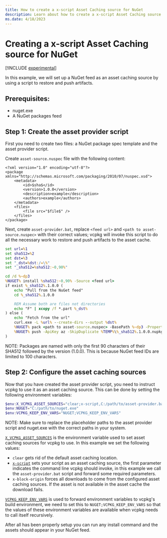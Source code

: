 ```yaml
---
title: How to create a x-script Asset Caching source for NuGet
description: Learn about how to create a x-script Asset Caching source for NuGet
ms.date: 4/18/2023
---
```


# Creating a x-script Asset Caching source for NuGet

[!INCLUDE [experimental](../../includes/experimental.md)]

In this example, we will set up a NuGet feed as an asset caching source by using a script to restore and push artifacts.

## Prerequisites:

* nuget.exe
* A NuGet packages feed

## Step 1: Create the asset provider script

First you need to create two files: a NuGet package spec template and the asset provider script.

Create `asset-source.nuspec` file with the following content:
```
<?xml version="1.0" encoding="utf-8"?>
<package xmlns="http://schemas.microsoft.com/packaging/2010/07/nuspec.xsd">
    <metadata>
        <id>$sha$</id>
        <version>1.0.0</version>
        <description>example</description>
        <authors>example</authors>
    </metadata>
    <files>
        <file src="$file$" />
    </files>
</package>
```

Next, create `asset-provider.bat`, replace `<feed url>` and `<path to asset-source.nuspec>` with their correct values; vcpkg will invoke this script to do all the necessary work to restore and push artifacts to the asset cache.

```bat
set url=%1
set sha512=%2
set dst=%3
set "_dst=%dst:/=\%"
set "_sha512=%sha512:~0,90%"

cd /d %~dp3
%NUGET% install %sha512:~0,90% -Source <feed url>
if exist %_sha512%.1.0.0 (
    echo "Pull from the NuGet feed"
    cd %_sha512%.1.0.0

    REM Assume both are files not directories
    echo "F" | xcopy /f *.part %_dst%
) else (
    echo "Fetch from the url"
    curl.exe -L %url% --create-dirs --output %dst%
    %NUGET% pack <path to asset-source.nuspec> -BasePath %~dp3 -Properties "sha=%_sha512%;file=%dst%" -OutputDirectory %TEMP%
    %NUGET% push -ApiKey az -SkipDuplicate %TEMP%\%_sha512%.1.0.0.nupkg -Source <feed url>
)
```

NOTE: Packages are named with only the first 90 characters of their SHA512 followed by the version (1.0.0). This is because NuGet feed IDs are limited to 100 characters.

## Step 2: Configure the asset caching sources

Now that you have created the asset provider script, you need to instruct vcpkg to use it as an asset caching source. This can be done by setting the following environment variables:

```powershell
$env:X_VCPKG_ASSET_SOURCES="clear;x-script,C:/path/to/asset-provider.bat {url} {sha512} {dst};x-block-origin"
$env:NUGET="C:/path/to/nuget.exe"
$env:VCPKG_KEEP_ENV_VARS="NUGET;VCPKG_KEEP_ENV_VARS"
```

NOTE: Make sure to replace the placeholder paths to the asset provider script and nuget.exe with the correct paths in your system.

[`X_VCPKG_ASSET_SOURCES`](../users/config-environment.md#x_vcpkg_asset_sources) is the environment variable used to set asset caching sources for vcpkg to use. In this example we set the following values:
 
* `clear` gets rid of the default asset caching location.
* [`x-script`](../users/assetcaching.md#x-script) sets your script as an asset caching source, the first parameter indicates the command line vcpkg should invoke, in this example we call the `asset-provider.bat` script and forward some required parameters.
* `x-block-origin` forces all downloads to come from the configured asset caching sources. If the asset is not available in the asset cache the download fails.


[`VCPKG_KEEP_ENV_VARS`](../users/config-environment.md) is used to forward environment variables to vcpkg's build environment, we need to set this to `NUGET;VCPKG_KEEP_ENV_VARS` so that the values of these environment variables are available when vcpkg needs to call itself recursively.

After all has been properly setup you can run any install command and the assets should appear in your NuGet feed. 